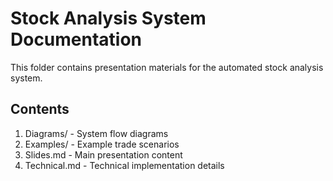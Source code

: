 # Stock Analysis System Documentation
This folder contains presentation materials for the automated stock analysis system.

## Contents
1. Diagrams/ - System flow diagrams
2. Examples/ - Example trade scenarios
3. Slides.md - Main presentation content
4. Technical.md - Technical implementation details 